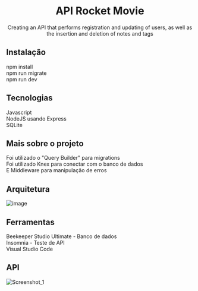<h1 align='center'>API Rocket Movie</h1>
<p align='center'>Creating an API that performs registration and updating of users, as well as the insertion and deletion of notes and tags</p>

## Instalação

npm install\
npm run migrate\
npm run dev

## Tecnologias
Javascript\
NodeJS usando Express\
SQLite

## Mais sobre o projeto
Foi utilizado o "Query Builder" para migrations\
Foi utilizado Knex para conectar com o banco de dados\
E Middleware para manipulação de erros

## Arquitetura

![image](https://user-images.githubusercontent.com/41653026/175948770-eefa9fb0-14f0-4d25-8b80-bb789a770487.png)

## Ferramentas
Beekeeper Studio Ultimate - Banco de dados\
Insomnia - Teste de API\
Visual Studio Code

## API

![Screenshot_1](https://user-images.githubusercontent.com/41653026/175949439-43ddc7eb-c283-4e25-9b47-d59722e53c99.png)


